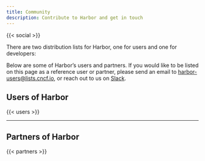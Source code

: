 ```yaml
---
title: Community
description: Contribute to Harbor and get in touch
---
```


{{< social >}}

There are two distribution lists for Harbor, one for users and one for developers:

Below are some of Harbor’s users and partners. If you would like to be listed on this page as a reference user or partner, please send an email to [harbor-users@lists.cncf.io](mailto:harbor-users@lists.cncf.io]), or reach out to us on [Slack](https://cloud-native.slack.com/messages/harbor). 

## Users of Harbor

{{< users >}}

---

## Partners of Harbor

{{< partners >}}